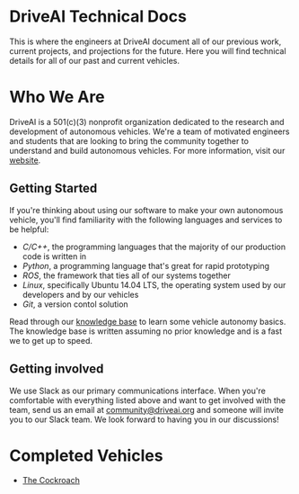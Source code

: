 # DriveAI Technical Docs
This is where the engineers at DriveAI document all of our previous work, current projects, and projections for the future. Here you will find technical details for all of our past and current vehicles.

# Who We Are
DriveAI is a 501(c)(3) nonprofit organization dedicated to the research and development of autonomous vehicles. We're a team of motivated engineers and students that are looking to bring the community together to understand and build autonomous vehicles. For more information, visit our [website](http://driveai.org/).

## Getting Started
If you're thinking about using our software to make your own autonomous vehicle, you'll find familiarity with the following languages and services to be helpful:

- *C/C++*, the programming languages that the majority of our production code is written in
- *Python*, a programming language that's great for rapid prototyping
- *ROS*, the framework that ties all of our systems together
- *Linux*, specifically Ubuntu 14.04 LTS, the operating system used by our developers and by our vehicles
- *Git*, a version contol solution

Read through our [knowledge base](/knowledge) to learn some vehicle autonomy basics. The knowledge base is written assuming no prior knowledge and is a fast we to get up to speed.

## Getting involved
We use Slack as our primary communications interface. When you're comfortable with everything listed above and want to get involved with the team, send us an email at [community@driveai.org](mailto:community@driveai.org) and someone will invite you to our Slack team. We look forward to having you in our discussions!

# Completed Vehicles
- [The Cockroach](/cockroach)
